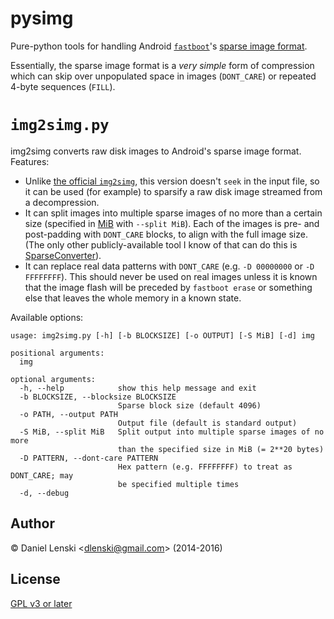 pysimg
======

Pure-python tools for handling Android
[`fastboot`](https://en.wikipedia.org/wiki/Android_software_development#Fastboot)'s [sparse image
format](http://www.2net.co.uk/tutorial/android-sparse-image-format).

Essentially, the sparse image format is a _very simple_ form of compression which can skip
over unpopulated space in images (`DONT_CARE`) or repeated 4-byte sequences (`FILL`).

`img2simg.py`
=============

img2simg converts raw disk images to Android's sparse image format. Features:

* Unlike [the official `img2simg`](https://android.googlesource.com/platform/system/core/+/master/libsparse/img2simg.c),
  this version doesn't `seek` in the input file, so it can be used (for example) to sparsify a
  raw disk image streamed from a decompression.
* It can split images into multiple sparse images of no more than a certain size
  (specified in [MiB](https://en.wikipedia.org/wiki/Mebibyte) with `--split MiB`).
  Each of the images is pre- and post-padding with `DONT_CARE` blocks, to
  align with the full image size. (The only other publicly-available tool I know of that can do this
  is [SparseConverter](https://forum.xda-developers.com/showthread.php?t=2749797)).
* It can replace real data patterns with `DONT_CARE` (e.g. `-D 00000000` or `-D FFFFFFFF`). This
  should never be used on real images unless it is known that the image flash will be preceded by
  `fastboot erase` or something else that leaves the whole memory in a known state.

Available options:

```
usage: img2simg.py [-h] [-b BLOCKSIZE] [-o OUTPUT] [-S MiB] [-d] img

positional arguments:
  img

optional arguments:
  -h, --help            show this help message and exit
  -b BLOCKSIZE, --blocksize BLOCKSIZE
                        Sparse block size (default 4096)
  -o PATH, --output PATH
                        Output file (default is standard output)
  -S MiB, --split MiB   Split output into multiple sparse images of no more
                        than the specified size in MiB (= 2**20 bytes)
  -D PATTERN, --dont-care PATTERN
                        Hex pattern (e.g. FFFFFFFF) to treat as DONT_CARE; may
                        be specified multiple times
  -d, --debug
```

Author
------
&copy; Daniel Lenski <<dlenski@gmail.com>> (2014-2016)

License
-------
[GPL v3 or later](http://www.gnu.org/copyleft/gpl.html)
